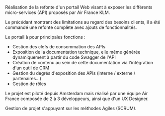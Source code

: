 Réalisation de la refonte d'un portail Web visant à exposer les différents micro-services (API) proposés par Air France KLM.

Le précédant montrant des limitations au regard des besoins clients, il a été commandé une refonte complète avec ajouts de fonctionnalités.

Le portail à pour principales fonctions :
- Gestion des clefs de consommation des APIs
- Exposition de la documentation technique, elle même générée dynamiquement à partir du code Swagger de l'API
- Création de contenu au sein de cette documentation via l'intégration d'un outil de CRM
- Gestion du degrés d'exposition des APIs (interne / externe / partenaires...)
- Gestion de rôles

Le projet est piloté depuis Amsterdam mais réalisé par une équipe Air France composée de 2 à 3 développeurs, ainsi que d'un UX Designer.

Gestion de projet s'appuyant sur les méthodes Agiles (SCRUM).
